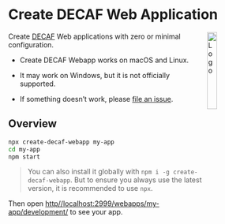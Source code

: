 # Create DECAF Web Application

<!-- markdownlint-disable MD033 -->
<img alt="Logo" align="right" src="https://docs.decafhub.com/img/logo.png" width="20%" />

Create [DECAF](https://docs.decafhub.com/) Web applications with zero or minimal configuration.

- Create DECAF Webapp works on macOS and Linux.

- It may work on Windows, but it is not officially supported.

- If something doesn’t work, please [file an issue](https://github.com/teloscube/create-decaf-webapp/issues/new).

## Overview

```bash
npx create-decaf-webapp my-app
cd my-app
npm start
```

> You can also install it globally with `npm i -g create-decaf-webapp`. But to ensure you always use the latest version, it is recommended to use `npx`.

Then open [http//localhost:2999/webapps/my-app/development/](http://localhost:2999/webapps/my-app/development/) to see your app.
